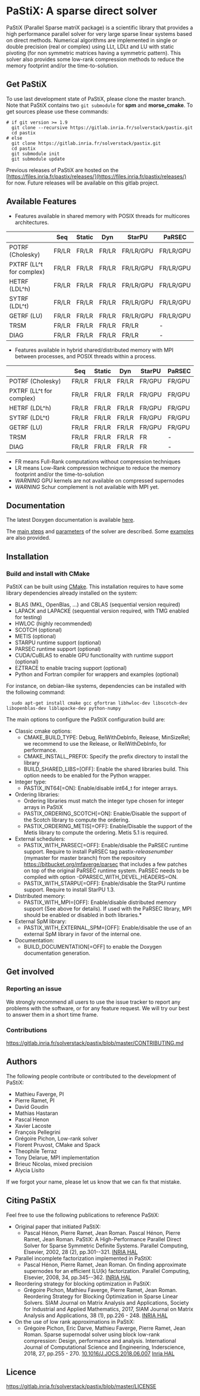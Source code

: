 # PaStiX: A sparse direct solver

PaStiX (Parallel Sparse matriX package) is a scientific library that provides a
high performance parallel solver for very large sparse linear systems based on
direct methods.  Numerical algorithms are implemented in single or double
precision (real or complex) using LLt, LDLt and LU with static pivoting (for non
symmetric matrices having a symmetric pattern).
This solver also provides some low-rank compression methods to reduce the memory footprint and/or the time-to-solution.

## Get PaStiX

To use last development state of PaStiX, please clone the master
branch. Note that PaStiX contains two `git submodule` for **spm** and **morse_cmake**.
To get sources please use these commands:

    # if git version >= 1.9
      git clone --recursive https://gitlab.inria.fr/solverstack/pastix.git
      cd pastix
    # else
      git clone https://gitlab.inria.fr/solverstack/pastix.git
      cd pastix
      git submodule init
      git submodule update

Previous releases of PaStiX are hosted on the
[https://files.inria.fr/pastix/releases/](https://files.inria.fr/pastix/releases/) for now.
Future releases will be available on this gitlab project.

## Available Features

* Features available in shared memory with POSIX threads for multicores architectures.

|                         | Seq   | Static | Dyn   | StarPU    | PaRSEC    |
|-------------------------|-------|--------|-------|-----------|-----------|
| POTRF (Cholesky)        | FR/LR | FR/LR  | FR/LR | FR/LR/GPU | FR/LR/GPU |
| PXTRF (LL^t for complex)| FR/LR | FR/LR  | FR/LR | FR/LR/GPU | FR/LR/GPU |
| HETRF (LDL^h)           | FR/LR | FR/LR  | FR/LR | FR/LR/GPU | FR/LR/GPU |
| SYTRF (LDL^t)           | FR/LR | FR/LR  | FR/LR | FR/LR/GPU | FR/LR/GPU |
| GETRF (LU)              | FR/LR | FR/LR  | FR/LR | FR/LR/GPU | FR/LR/GPU |
| TRSM                    | FR/LR | FR/LR  | FR/LR | FR/LR     | -         |
| DIAG                    | FR/LR | FR/LR  | FR/LR | FR/LR     | -         |

* Features available in hybrid shared/distributed memory with MPI between processes, and POSIX threads within a process.

|                          | Seq   | Static | Dyn   | StarPU | PaRSEC |
|--------------------------|-------|--------|-------|--------|--------|
| POTRF (Cholesky)         | FR/LR | FR/LR  | FR/LR | FR/GPU | FR/GPU |
| PXTRF (LL^t for complex) | FR/LR | FR/LR  | FR/LR | FR/GPU | FR/GPU |
| HETRF (LDL^h)            | FR/LR | FR/LR  | FR/LR | FR/GPU | FR/GPU |
| SYTRF (LDL^t)            | FR/LR | FR/LR  | FR/LR | FR/GPU | FR/GPU |
| GETRF (LU)               | FR/LR | FR/LR  | FR/LR | FR/GPU | FR/GPU |
| TRSM                     | FR/LR | FR/LR  | FR/LR | FR     | -      |
| DIAG                     | FR/LR | FR/LR  | FR/LR | FR     | -      |

* FR means Full-Rank computations without compression techniques
* LR means Low-Rank compression technique to reduce the memory footprint and/or the time-to-solution
* *WARNING* GPU kernels are not available on compressed supernodes
* *WARNING* Schur complement is not available with MPI yet.

## Documentation

The latest Doxygen documentation is available [here](http://solverstack.gitlabpages.inria.fr/pastix).

The [main steps](http://solverstack.gitlabpages.inria.fr/pastix/group__pastix__users.html) and [parameters](http://solverstack.gitlabpages.inria.fr/pastix/group__pastix__api.html) of the solver are described. Some [examples](http://solverstack.gitlabpages.inria.fr/pastix/group__pastix__examples.html) are also provided.

## Installation

### Build and install with CMake

PaStiX can be built using [CMake](https://cmake.org/). This
installation requires to have some library dependencies already
installed on the system:

* BLAS (MKL, OpenBlas, ...) and CBLAS (sequential version required)
* LAPACK and LAPACKE (sequential version required, with TMG enabled for testing)
* HWLOC (highly recommended)
* SCOTCH (optional)
* METIS (optional)
* STARPU runtime support (optional)
* PARSEC runtime support (optional)
* CUDA/CuBLAS to enable GPU functionality with runtime support (optional)
* EZTRACE to enable tracing support (optional)
* Python and Fortran compiler for wrappers and examples (optional)

For instance, on debian-like systems, dependencies can be installed with the following command:

      sudo apt-get install cmake gcc gfortran libhwloc-dev libscotch-dev libopenblas-dev liblapacke-dev python-numpy

The main options to configure the PaStiX configuration build are:

* Classic cmake options:
  * CMAKE_BUILD_TYPE: Debug, RelWithDebInfo, Release, MinSizeRel; we recommend to use the Release, or RelWithDebInfo, for performance.
  * CMAKE_INSTALL_PREFIX: Specify the prefix directory to install the library
  * BUILD_SHARED_LIBS=[OFF]: Enable the shared libraries build. This option needs to be enabled for the Python wrapper.
* Integer type:
  * PASTIX_INT64[=ON]: Enable/disable int64_t for integer arrays.
* Ordering libraries:
  * Ordering libraries must match the integer type chosen for integer arrays in PaStiX
  * PASTIX_ORDERING_SCOTCH[=ON]: Enable/Disable the support of the Scotch library to compute the ordering.
  * PASTIX_ORDERING_METIS[=OFF]: Enable/Disable the support of the Metis library to compute the ordering. Metis 5.1 is required.
* External schedulers:
  * PASTIX_WITH_PARSEC[=OFF]: Enable/disable the PaRSEC runtime support. Require to install PaRSEC tag pastix-_releasenumber_ (mymaster for master branch) from the repository <https://bitbucket.org/mfaverge/parsec> that includes a few patches on top of the original PaRSEC runtime system. PaRSEC needs to be compiled with option -DPARSEC_WITH_DEVEL_HEADERS=ON.
  * PASTIX_WITH_STARPU[=OFF]: Enable/disable the StarPU runtime support. Require to install StarPU 1.3.
* Distributed memory:
  * PASTIX_WITH_MPI=[OFF]: Enable/disable distributed memory support (See above for details). If used with the PaRSEC library, MPI should be enabled or disabled in both libraries.*
* External SpM library:
  * PASTIX_WITH_EXTERNAL_SPM=[OFF]: Enable/disable the use of an external SpM library in favor of the internal one.
* Documentation:
  * BUILD_DOCUMENTATION[=OFF] to enable the Doxygen documentation generation.

## Get involved

### Reporting an issue

We strongly recommend all users to use the issue tracker to report any problems with the software, or for any feature request. We will try our best to answer them in a short time frame.

### Contributions

<https://gitlab.inria.fr/solverstack/pastix/blob/master/CONTRIBUTING.md>

## Authors

The following people contribute or contributed to the development of PaStiX:

* Mathieu Faverge, PI
* Pierre Ramet, PI
* David Goudin
* Mathias Hastaran
* Pascal Henon
* Xavier Lacoste
* François Pellegrini
* Grégoire Pichon, Low-rank solver
* Florent Pruvost, CMake and Spack
* Theophile Terraz
* Tony Delarue, MPI implementation
* Brieuc Nicolas, mixed precision
* Alycia Lisito

If we forgot your name, please let us know that we can fix that mistake.

## Citing PaStiX

Feel free to use the following publications to reference PaStiX:

* Original paper that initiated PaStiX:
  * Pascal Hénon, Pierre Ramet, Jean Roman. Pascal Hénon, Pierre Ramet, Jean Roman. PaStiX: A High-Performance Parallel Direct Solver for Sparse Symmetric Definite Systems. Parallel Computing, Elsevier, 2002, 28 (2), pp.301--321. [INRIA HAL](https://hal.inria.fr/inria-00346017)
* Parallel incomplete factorization implemented in PaStiX:
  * Pascal Hénon, Pierre Ramet, Jean Roman. On finding approximate supernodes for an efficient ILU(k) factorization. Parallel Computing, Elsevier, 2008, 34, pp.345--362. [INRIA HAL](https://hal.inria.fr/inria-00346018)
* Reordering strategy for blocking optimization in PaStiX:
  * Grégoire Pichon, Mathieu Faverge, Pierre Ramet, Jean Roman. Reordering Strategy for Blocking Optimization in Sparse Linear Solvers. SIAM Journal on Matrix Analysis and Applications, Society for Industrial and Applied Mathematics, 2017, SIAM Journal on Matrix Analysis and Applications, 38 (1), pp.226 - 248. [INRIA HAL](https://hal.inria.fr/hal-01485507v2)
* On the use of low rank approximations in PaStiX:
  * Grégoire Pichon, Eric Darve, Mathieu Faverge, Pierre Ramet, Jean Roman. Sparse supernodal solver using block low-rank compression: Design, performance and analysis. International Journal of Computational Science and Engineering, Inderscience, 2018, 27, pp.255 - 270. [10.1016/J.JOCS.2018.06.007](http://dx.doi.org/10.1016/J.JOCS.2018.06.007) [Inria HAL](https://hal.inria.fr/hal-01824275)

## Licence

<https://gitlab.inria.fr/solverstack/pastix/blob/master/LICENSE>
